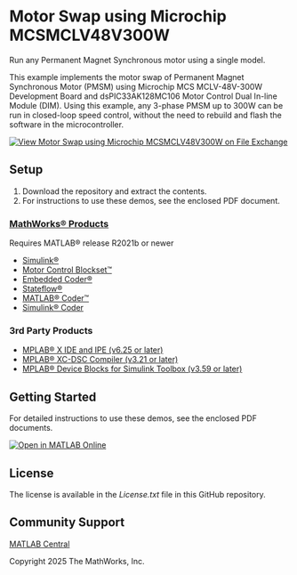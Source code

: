 # Motor Swap using Microchip MCSMCLV48V300W
Run any Permanent Magnet Synchronous motor using a single model. 

This example implements the motor swap of Permanent Magnet Synchronous Motor (PMSM) using Microchip MCS MCLV-48V-300W Development Board and dsPIC33AK128MC106 Motor Control Dual In-line Module (DIM). Using this example, any 3-phase PMSM up to 300W can be run in closed-loop speed control, without the need to rebuild and flash the software in the microcontroller.

[![View Motor Swap using Microchip MCSMCLV48V300W on File Exchange](https://www.mathworks.com/matlabcentral/images/matlab-file-exchange.svg)](https://in.mathworks.com/matlabcentral/fileexchange/180617)

## Setup 

1. Download the repository and extract the contents.
2. For instructions to use these demos, see the enclosed PDF document.


### [MathWorks®  Products](https://www.mathworks.com)

Requires MATLAB® release R2021b or newer
- [Simulink®](https://www.mathworks.com/products/simulink.html)
- [Motor Control Blockset™](https://www.mathworks.com/products/motor-control.html)
- [Embedded Coder®](https://www.mathworks.com/products/embedded-coder.html)
- [Stateflow®](https://www.mathworks.com/products/stateflow.html)
- [MATLAB® Coder™](https://www.mathworks.com/products/matlab-coder.html)
- [Simulink® Coder](https://www.mathworks.com/products/simulink-coder.html)

### 3rd Party Products

- [MPLAB® X IDE and IPE (v6.25 or later)](https://www.microchip.com/en-us/tools-resources/develop/mplab-x-ide)
- [MPLAB® XC-DSC Compiler (v3.21 or later)](https://www.microchip.com/en-us/tools-resources/develop/mplab-xc-compilers/xc-dsc)
- [MPLAB® Device Blocks for Simulink Toolbox (v3.59 or later)](https://www.mathworks.com/matlabcentral/fileexchange/71892)


## Getting Started 
For detailed instructions to use these demos, see the enclosed PDF documents.

[![Open in MATLAB Online](https://www.mathworks.com/images/responsive/global/open-in-matlab-online.svg)](https://matlab.mathworks.com/open/github/v1?repo=mathworks/Motor-Control-Microchip)

## License
The license is available in the *License.txt* file in this GitHub repository.

## Community Support
[MATLAB Central](https://www.mathworks.com/matlabcentral)

Copyright 2025 The MathWorks, Inc.

